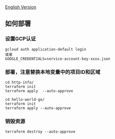 [English Version](README.md)
## 如何部署
### 设置GCP认证
```shell
gcloud auth application-default login
或者
GOOGLE_CREDENTIALS=service-account-key-xxxx.json
```
### 部署，注意替换本地变量中的项目ID和区域
```shell
cd http-info/
terraform init
terraform apply  --auto-approve

cd hello-world-go/
terraform init
terraform apply --auto-approve
```
### 销毁资源
```shell
terraform destroy --auto-approve
```